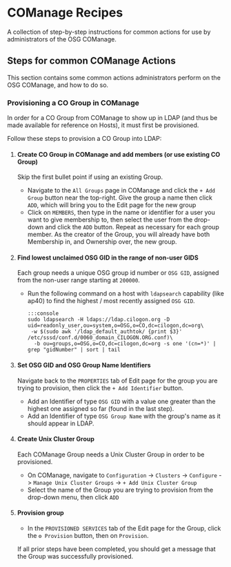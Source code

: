 COManage Recipes
==============================

A collection of step-by-step instructions for common actions for use by administrators of the OSG COManage.


Steps for common COManage Actions
----
This section contains some common actions administrators perform on the OSG COManage, and how to do so.

### Provisioning a CO Group in COManage
In order for a CO Group from COManage to show up in LDAP (and thus be made available for reference on Hosts),
 it must first be provisioned.

Follow these steps to provision a CO Group into LDAP:

1. #### Create CO Group in COManage and add members (or use existing CO Group)

    Skip the first bullet point if using an existing Group.

    -   Navigate to the `All Groups` page in COManage and click the `+ Add Group` button near the top-right.
        Give the group a name then click `ADD`, which will bring you to the Edit page for the new group
    -   Click on `MEMBERS`, then type in the name or identifier for a user you want to give membership to, 
        then select the user from the drop-down and click the `ADD` button. 
        Repeat as necessary for each group member.
        As the creator of the Group, you will already have both Membership in, and Ownership over, the new group.

1. #### Find lowest unclaimed OSG GID in the range of non-user GIDS

    Each group needs a unique OSG group id number or `OSG GID`, assigned from the non-user range starting at `200000`.

    -   Run the following command on a host with `ldapsearch` capability (like ap40) to find
     the highest / most recently assigned `OSG GID`.

            :::console
            sudo ldapsearch -H ldaps://ldap.cilogon.org -D uid=readonly_user,ou=system,o=OSG,o=CO,dc=cilogon,dc=org\
             -w $(sudo awk '/ldap_default_authtok/ {print $3}' /etc/sssd/conf.d/0060_domain_CILOGON.ORG.conf)\
              -b ou=groups,o=OSG,o=CO,dc=cilogon,dc=org -s one '(cn=*)' | grep "gidNumber" | sort | tail

1. #### Set OSG GID and OSG Group Name Identifiers

    Navigate back to the `PROPERTIES` tab of Edit page for the group you are trying to provision,
     then click the `+ Add Identifier` button.

    -   Add an Identifier of type `OSG GID` with a value one greater than the highest one assigned so far
     (found in the last step).
    -   Add an Identifier of type `OSG Group Name` with the group's name as it should appear in LDAP.

1.  #### Create Unix Cluster Group

    Each COManage Group needs a Unix Cluster Group in order to be provisioned. 
    
    -   On COManage, navigate to `Configuration` -> `Clusters` -> `Configure` -> `Manage Unix Cluster Groups` 
    -> `+ Add Unix Cluster Group`
    -   Select the name of the Group you are trying to provision from the drop-down menu, then click `ADD`

1.  #### Provision group

    -   In the `PROVISIONED SERVICES` tab of the Edit page for the Group,
     click the `⚙ Provision` button, then on `Provision`.
    
    If all prior steps have been completed, you should get a message that the Group was successfully provisioned.